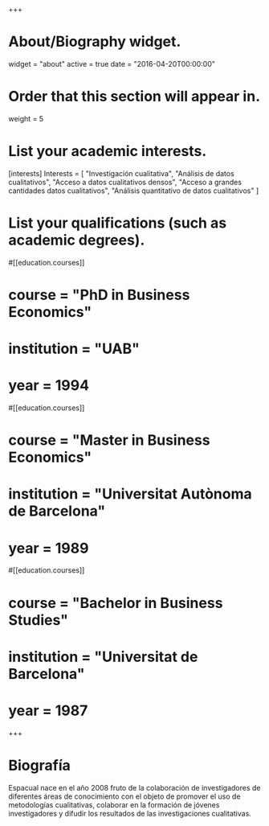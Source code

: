+++
# About/Biography widget.
widget = "about"
active = true
date = "2016-04-20T00:00:00"

# Order that this section will appear in.
weight = 5

# List your academic interests.
[interests]
  Interests = [
    "Investigación cualitativa",
    "Análisis de datos cualitativos",
    "Acceso a datos cualitativos densos",
    "Acceso a grandes cantidades datos cualitativos",
    "Análisis quantitativo de datos cualitativos"
  ]

# List your qualifications (such as academic degrees).
#[[education.courses]]
#  course = "PhD in Business Economics"
#  institution = "UAB"
#  year = 1994

#[[education.courses]]
#  course = "Master in Business Economics"
#  institution = "Universitat Autònoma de Barcelona"
#  year = 1989
  
#[[education.courses]]
#  course = "Bachelor in Business Studies"
#  institution = "Universitat de Barcelona"
#  year = 1987
 
+++

# Biografía

Espacual nace en el año 2008 fruto de la colaboración de investigadores de diferentes áreas de conocimiento con el objeto de promover el uso de metodologías cualitativas, colaborar en la formación de jóvenes investigadores y difudir los resultados de las investigaciones cualitativas. 

